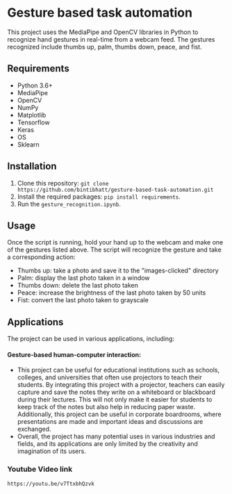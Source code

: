 # Gesture based task automation

This project uses the MediaPipe and OpenCV libraries in Python to recognize hand gestures in real-time from a webcam feed. The gestures recognized include thumbs up, palm, thumbs down, peace, and fist.

## Requirements

- Python 3.6+
- MediaPipe
- OpenCV
- NumPy
- Matplotlib
- Tensorflow
- Keras
- OS
- Sklearn


## Installation

1. Clone this repository: `git clone https://github.com/bintibhatt/gesture-based-task-automation.git`
2. Install the required packages: `pip install requirements`.
3. Run the `gesture_recognition.ipynb`.

## Usage

Once the script is running, hold your hand up to the webcam and make one of the gestures listed above. The script will recognize the gesture and take a corresponding action:

- Thumbs up: take a photo and save it to the "images-clicked" directory
- Palm: display the last photo taken in a window
- Thumbs down: delete the last photo taken
- Peace: increase the brightness of the last photo taken by 50 units
- Fist: convert the last photo taken to grayscale

## Applications

The project can be used in various applications, including:

#### Gesture-based human-computer interaction: 
- This project can be useful for educational institutions such as schools, colleges, and universities that often use projectors to teach their students. By integrating this project with a projector, teachers can easily capture and save the notes they write on a whiteboard or blackboard during their lectures. This will not only make it easier for students to keep track of the notes but also help in reducing paper waste. Additionally, this project can be useful in corporate boardrooms, where presentations are made and important ideas and discussions are exchanged.
- Overall, the project has many potential uses in various industries and fields, and its applications are only limited by the creativity and imagination of its users.

### Youtube Video link
`https://youtu.be/v7TtxbhQzvk`
